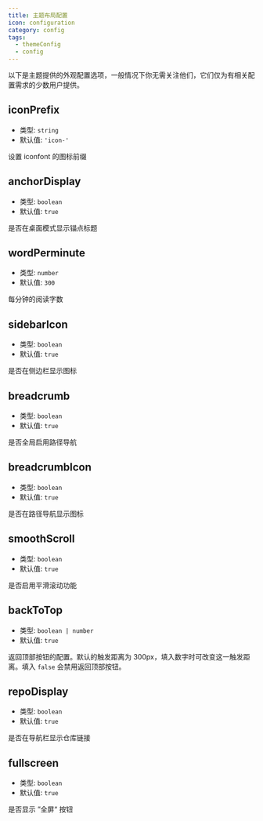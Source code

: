 ```yaml
---
title: 主题布局配置
icon: configuration
category: config
tags:
  - themeConfig
  - config
---
```


以下是主题提供的外观配置选项，一般情况下你无需关注他们，它们仅为有相关配置需求的少数用户提供。

## iconPrefix

- 类型: `string`
- 默认值: `'icon-'`

设置 iconfont 的图标前缀

## anchorDisplay

- 类型: `boolean`
- 默认值: `true`

是否在桌面模式显示锚点标题

## wordPerminute

- 类型: `number`
- 默认值: `300`

每分钟的阅读字数

## sidebarIcon

- 类型: `boolean`
- 默认值: `true`

是否在侧边栏显示图标

## breadcrumb

- 类型: `boolean`
- 默认值: `true`

是否全局启用路径导航

## breadcrumbIcon

- 类型: `boolean`
- 默认值: `true`

是否在路径导航显示图标

## smoothScroll <MyBadge text="改变默认值" type="error" />

- 类型: `boolean`
- 默认值: `true`

是否启用平滑滚动功能

## backToTop

- 类型: `boolean | number`
- 默认值: `true`

返回顶部按钮的配置。默认的触发距离为 300px，填入数字时可改变这一触发距离。填入 `false` 会禁用返回顶部按钮。

## repoDisplay

- 类型: `boolean`
- 默认值: `true`

是否在导航栏显示仓库链接

## fullscreen

- 类型: `boolean`
- 默认值: `true`

是否显示 ”全屏“ 按钮
